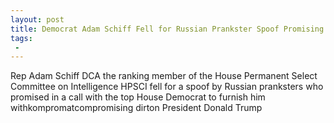```yaml
---
layout: post
title: Democrat Adam Schiff Fell for Russian Prankster Spoof Promising Compromising Dirt on Donald Trump
tags:
 -
---
```

Rep Adam Schiff DCA the ranking member of the House Permanent Select Committee on Intelligence HPSCI fell for a spoof by Russian pranksters who promised in a call with the top House Democrat to furnish him withkompromatcompromising dirton President Donald Trump
